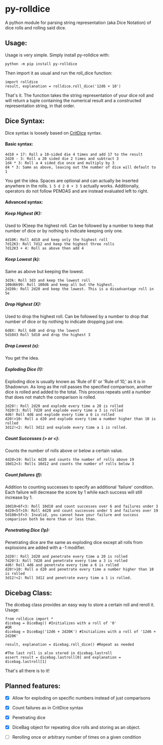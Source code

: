 # py-rolldice
A python module for parsing string representation (aka Dice Notation) of dice rolls and rolling said dice.

## Usage:
Usage is very simple. Simply install py-rolldice with:
```
python -m pip install py-rolldice
```
 Then import it as usual and run the roll_dice function:
```
import rolldice
result, explanation = rolldice.roll_dice('12d6 + 10')
```
That's it. The function takes the string representation of your dice roll and will return a tuple containing the numerical result and a constructed representation string, in that order.

## Dice Syntax:

Dice syntax is loosely based on [CritDice](https://www.critdice.com/roll-advanced-dice/) syntax.  
#### Basic syntax:
```
4d10 + 17: Roll a 10-sided die 4 times and add 17 to the result
2d20 - 3: Roll a 20 sided die 2 times and subtract 3
1d4 * 3: Roll a 4 sided die once and multiply by 3
d4 * 3: Same as above, leaving out the number of dice will default to 1
```

You get the idea. Spaces are optional and can actually be inserted anywhere in the rolls. `1 5 d 2 0 + 3 5` actually works. Additionally, operators do not follow PEMDAS and are instead evaluated left to right. 

#### Advanced syntax:

##### Keep Highest (K):
Used to (K)eep the highest roll. Can be followed by a number to keep that number of dice or by nothing to indicate keeping only one.
```
4d10K: Roll 4d10 and keep only the highest roll
7d12K3: Roll 7d12 and keep the highest three rolls
7d12K3 + 4: Roll as above then add 4
```

##### Keep Lowest (k):
Same as above but keeping the lowest.
```
3d3k: Roll 3d3 and keep the lowest roll
100d6k99: Roll 100d6 and keep all but the highest.
2d20k: Roll 2d20 and keep the lowest. This is a disadvantage roll in 5e
```

##### Drop Highest (X):
Used to drop the highest roll. Can be followed by a number to drop that number of dice or by nothing to indicate dropping just one.
```
6d8X: Roll 6d8 and drop the lowest
5d10X3 Roll 5d10 and drop the highest 3
```

##### Drop Lowest (x):
You get the idea.

##### Exploding Dice (!):
Exploding dice is usually known as 'Rule of 6' or 'Rule of 10,' as it is in Shadowrun. As long as the roll passes the specified comparison, another dice is rolled and added to the total. This process repeats until a number that does not match the comparison is rolled.
```
2d20!: Roll 2d20 and explode every time a 20 is rolled
7d20!3: Roll 7d20 and explode every time a 3 is rolled
4d6! Roll 4d6 and explode every time a 6 is rolled
d20!>10: Roll a d20 and explode every time a number higher than 10 is rolled
3d12!<2: Roll 3d12 and explode every time a 1 is rolled.
```

##### Count Successes (> or <):
Counts the number of rolls above or below a certain value.
```
4d20>19: Rolls 4d20 and counts the number of rolls above 19
10d12<3: Rolls 10d12 and counts the number of rolls below 3
```

##### Count failures (f):
Addition to counting successes to specify an additional 'failure' condition. Each failure will decrease the score by 1 while each success will still increase by 1.
```
10d10>6f<3: Roll 10d10 and count successes over 6 and failures under 3
4d20<5f>19: Roll 4d20 and count successes under 5 and failures over 19
5d100<5f>3: Invalid, you cannot have your failure and success comparison both be more than or less than.
```

##### Penetrating Dice (!p):
Penetrating dice are the same as exploding dice except all rolls from explosions are added with a -1 modifier.
```
2d20!: Roll 2d20 and penetrate every time a 20 is rolled
7d20!3: Roll 7d20 and penetrate every time a 3 is rolled
4d6! Roll 4d6 and penetrate every time a 6 is rolled
d20!>10: Roll a d20 and penetrate every time a number higher than 10 is rolled
3d12!<2: Roll 3d12 and penetrate every time a 1 is rolled.
```
## Dicebag Class:

The dicebag class provides an easy way to store a certain roll and reroll it. 
Usage:
```
from rolldice import *
dicebag = DiceBag() #Initializes with a roll of '0'
#OR
dicebag = DiceBag('12d6 + 2d20K') #Initializes with a roll of '12d6 + 2d20K'

result, explanation = dicebag.roll_dice() #Repeat as needed

#The last roll is also stored in dicebag.lastroll
assert result = dicebag.lastroll[0] and explanation = dicebag.lastroll[1]
```
That's all there is to it!

## Planned features:
- [X] Allow for exploding on specific numbers instead of just comparisons
- [X] Count failures as in CritDice syntax
- [X] Penetrating dice
- [X] DiceBag object for repeating dice rolls and storing as an object.
- [ ] Rerolling once or arbitrary number of times on a given condition

